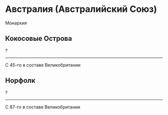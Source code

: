 # Австралия (Австралийский Союз)

Монархия

## Кокосовые Острова

?

----

С 45-го в составе Великобритании

## Норфолк

?

----

С 87-го в составе Великобритании
